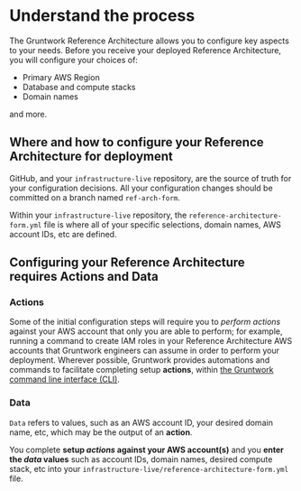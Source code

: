 # Understand the process 

The Gruntwork Reference Architecture  allows you to configure key aspects to your needs. Before you receive your deployed Reference Architecture, you will configure your choices of: 
* Primary AWS Region
* Database and compute stacks
* Domain names

and more. 

## Where and how to configure your Reference Architecture for deployment

GitHub, and your `infrastructure-live` repository, are the source of truth for your configuration decisions. All your configuration changes should be committed on a branch named `ref-arch-form`.

Within your `infrastructure-live` repository, the `reference-architecture-form.yml` file is where all of your specific selections, domain names, AWS account IDs, etc are defined. 

## Configuring your Reference Architecture requires Actions and Data

### Actions 

Some of the initial configuration steps will require you to *perform actions* against your AWS account that only you are able to perform; for example, running a command to create IAM roles in your Reference Architecture AWS accounts 
that Gruntwork engineers can assume in order to perform your deployment. Wherever possible, Gruntwork provides automations and commands to facilitate completing setup **actions**, within [the Gruntwork command line interface (CLI)](https://github.com/gruntwork-io/gruntwork).

### Data 
`Data` refers to values, such as an AWS account ID, your desired domain name, etc, which may be the output of an **action**. 

You complete **setup *actions* against your AWS account(s)** and you **enter the *data* values** such as account IDs, domain names, desired compute stack, etc into your `infrastructure-live/reference-architecture-form.yml` file.




<!-- ##DOCS-SOURCER-START
{
  "sourcePlugin": "local-copier",
  "hash": "a1c620a4f13d2045d2efbb90461b2bdf"
}
##DOCS-SOURCER-END -->
